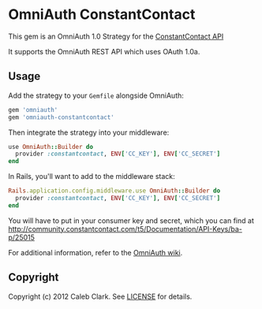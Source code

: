 # OmniAuth ConstantContact

This gem is an OmniAuth 1.0 Strategy for the [ConstantContact API](http://community.constantcontact.com/t5/Documentation/API-Documentation/ba-p/25125)

It supports the OmniAuth REST API which uses OAuth 1.0a.

## Usage

Add the strategy to your `Gemfile` alongside OmniAuth:

```ruby
gem 'omniauth'
gem 'omniauth-constantcontact'
```

Then integrate the strategy into your middleware:

```ruby
use OmniAuth::Builder do
  provider :constantcontact, ENV['CC_KEY'], ENV['CC_SECRET']
end
```

In Rails, you'll want to add to the middleware stack:

```ruby
Rails.application.config.middleware.use OmniAuth::Builder do
  provider :constantcontact, ENV['CC_KEY'], ENV['CC_SECRET']
end
```

You will have to put in your consumer key and secret, which you can find at http://community.constantcontact.com/t5/Documentation/API-Keys/ba-p/25015

For additional information, refer to the [OmniAuth wiki](https://github.com/intridea/omniauth/wiki).


## Copyright

Copyright (c) 2012 Caleb Clark. See [LICENSE](https://github.com/calebclark/omniauth-constantcontact/blob/master/LICENSE.md) for details.